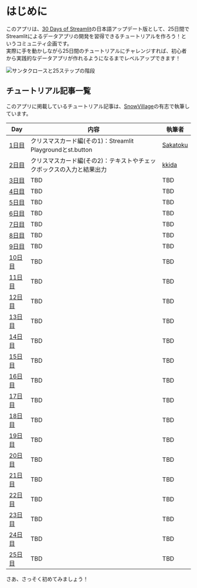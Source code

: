 # はじめに

このアプリは、[30 Days of Streamlit](https://30days.streamlit.app/)の日本語アップデート版として、25日間でStreamlitによるデータアプリの開発を習得できるチュートリアルを作ろう！というコミュニティ企画です。  
実際に手を動かしながら25日間のチュートリアルにチャレンジすれば、初心者から実践的なデータアプリが作れるようになるまでレベルアップできます！  

![サンタクロースと25ステップの階段](app/static/introduction.jpg "最初のステップを踏み出そう！")

## チュートリアル記事一覧

このアプリに掲載しているチュートリアル記事は、[SnowVillage](https://usergroups.snowflake.com/snowvillage/)の有志で執筆しています。  

| Day | 内容 | 執筆者 |
| --- | ---- | ----- |
| [1日目](?day=1) | クリスマスカード編(その1)：Streamlit Playgroundとst.button | [Sakatoku](https://x.com/AkSakatoku) |
| [2日目](?day=2) | クリスマスカード編(その2)：テキストやチェックボックスの入力と結果出力 | [kkida](https://x.com/kkkida_twtr) |
| [3日目](?day=3) | TBD | TBD |
| [4日目](?day=4) | TBD | TBD |
| [5日目](?day=5) | TBD | TBD |
| [6日目](?day=6) | TBD | TBD |
| [7日目](?day=7) | TBD | TBD |
| [8日目](?day=8) | TBD | TBD |
| [9日目](?day=9) | TBD | TBD |
| [10日目](?day=10) | TBD | TBD |
| [11日目](?day=11) | TBD | TBD |
| [12日目](?day=12) | TBD | TBD |
| [13日目](?day=13) | TBD | TBD |
| [14日目](?day=14) | TBD | TBD |
| [15日目](?day=15) | TBD | TBD |
| [16日目](?day=16) | TBD | TBD |
| [17日目](?day=17) | TBD | TBD |
| [18日目](?day=18) | TBD | TBD |
| [19日目](?day=19) | TBD | TBD |
| [20日目](?day=20) | TBD | TBD |
| [21日目](?day=21) | TBD | TBD |
| [22日目](?day=22) | TBD | TBD |
| [23日目](?day=23) | TBD | TBD |
| [24日目](?day=24) | TBD | TBD |
| [25日目](?day=25) | TBD | TBD |

さあ、さっそく初めてみましょう！
